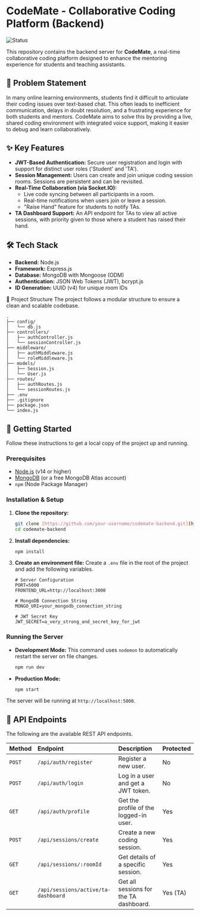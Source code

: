 # CodeMate - Collaborative Coding Platform (Backend)

![Status](https://img.shields.io/badge/status-in_development-orange)

This repository contains the backend server for **CodeMate**, a real-time collaborative coding platform designed to enhance the mentoring experience for students and teaching assistants.

## 📝 Problem Statement

In many online learning environments, students find it difficult to articulate their coding issues over text-based chat. This often leads to inefficient communication, delays in doubt resolution, and a frustrating experience for both students and mentors. CodeMate aims to solve this by providing a live, shared coding environment with integrated voice support, making it easier to debug and learn collaboratively.

## ✨ Key Features

* **JWT-Based Authentication:** Secure user registration and login with support for distinct user roles ('Student' and 'TA').
* **Session Management:** Users can create and join unique coding session rooms. Sessions are persistent and can be revisited.
* **Real-Time Collaboration (via Socket.IO):**
    * Live code syncing between all participants in a room.
    * Real-time notifications when users join or leave a session.
    * "Raise Hand" feature for students to notify TAs.
* **TA Dashboard Support:** An API endpoint for TAs to view all active sessions, with priority given to those where a student has raised their hand.

## 🛠️ Tech Stack

* **Backend:** Node.js
* **Framework:** Express.js
* **Database:** MongoDB with Mongoose (ODM)
* **Authentication:** JSON Web Tokens (JWT), bcrypt.js
* **ID Generation:** UUID (v4) for unique room IDs

📂 Project Structure
The project follows a modular structure to ensure a clean and scalable codebase.
```text
.
├── config/
│   └── db.js
├── controllers/
│   ├── authController.js
│   └── sessionController.js
├── middleware/
│   ├── authMiddleware.js
│   └── roleMiddleware.js
├── models/
│   ├── Session.js
│   └── User.js
├── routes/
│   ├── authRoutes.js
│   └── sessionRoutes.js
├── .env
├── .gitignore
├── package.json
└── index.js

```

## 🚀 Getting Started

Follow these instructions to get a local copy of the project up and running.

### Prerequisites

* [Node.js](https://nodejs.org/en/) (v14 or higher)
* [MongoDB](https://www.mongodb.com/try/download/community) (or a free MongoDB Atlas account)
* `npm` (Node Package Manager)

### Installation & Setup

1.  **Clone the repository:**
    ```sh
    git clone [https://github.com/your-username/codemate-backend.git](https://github.com/your-username/codemate-backend.git)
    cd codemate-backend
    ```

2.  **Install dependencies:**
    ```sh
    npm install
    ```

3.  **Create an environment file:**
    Create a `.env` file in the root of the project and add the following variables.

    ```env
    # Server Configuration
    PORT=5000
    FRONTEND_URL=http://localhost:3000

    # MongoDB Connection String
    MONGO_URI=your_mongodb_connection_string

    # JWT Secret Key
    JWT_SECRET=a_very_strong_and_secret_key_for_jwt
    ```

### Running the Server

* **Development Mode:**
    This command uses `nodemon` to automatically restart the server on file changes.
    ```sh
    npm run dev
    ```

* **Production Mode:**
    ```sh
    npm start
    ```

The server will be running at `http://localhost:5000`.

## 🔌 API Endpoints

The following are the available REST API endpoints.

| Method | Endpoint                             | Description                             | Protected |
| :----- | :----------------------------------- | :-------------------------------------- | :-------- |
| `POST` | `/api/auth/register`                 | Register a new user.                    | No        |
| `POST` | `/api/auth/login`                    | Log in a user and get a JWT token.      | No        |
| `GET`  | `/api/auth/profile`                  | Get the profile of the logged-in user.  | Yes       |
| `POST` | `/api/sessions/create`               | Create a new coding session.            | Yes       |
| `GET`  | `/api/sessions/:roomId`              | Get details of a specific session.      | Yes       |
| `GET`  | `/api/sessions/active/ta-dashboard`  | Get all sessions for the TA dashboard.  | Yes (TA)  |
